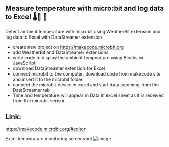 ## Measure temperature with micro:bit and log data to Excel  🌡🥵 🥶

Detect ambient temperature with microbit using WeatherBit extension and log data to Excel with DataStreamer extension

- create new project on https://makecode.microbit.org
- add WeatherBit and DataStreamer extensions
- write code to display the ambient temperature using Blocks or JavaScript
- download DataStreamer extension for Excel
- connect microbit to the computer, download code from makecode site and insert it to the microbit folder
- connect the microbit device in excel and start data sreaming from the DataStreamer tab
- Time and temperature will appear in Data In excel sheet as it is received from the microbit sensor.


## Link:
https://makecode.microbit.org/#editor


Excel temperature monitoring screenshot
![image](https://user-images.githubusercontent.com/77109037/153927690-1559dfef-67e9-41cf-b2a1-c9d9f2329e35.png)

